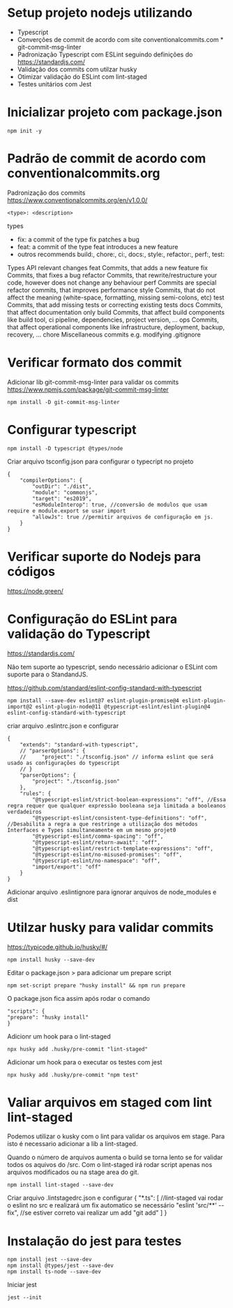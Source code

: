 # Setup projeto nodejs utilizando

* Typescript
* Converções de commit de acordo com site conventionalcommits.com * git-commit-msg-linter
* Padronização Typescript com ESLint seguindo definições do https://standardjs.com/
* Validação dos commits com utilzar husky
* Otimizar validação do ESLint com lint-staged
* Testes unitários com Jest

# Inicializar projeto com package.json

```
npm init -y
```

# Padrão de commit de acordo com conventionalcommits.org

Padronização dos commits
https://www.conventionalcommits.org/en/v1.0.0/

```
<type>: <description>
```

types

- fix: a commit of the type fix patches a bug
- feat: a commit of the type feat introduces a new feature
- outros recommends build:, chore:, ci:, docs:, style:, refactor:, perf:, test:

Types
API relevant changes
feat Commits, that adds a new feature
fix Commits, that fixes a bug
refactor Commits, that rewrite/restructure your code, however does not change any behaviour
perf Commits are special refactor commits, that improves performance
style Commits, that do not affect the meaning (white-space, formatting, missing semi-colons, etc)
test Commits, that add missing tests or correcting existing tests
docs Commits, that affect documentation only
build Commits, that affect build components like build tool, ci pipeline, dependencies, project version, ...
ops Commits, that affect operational components like infrastructure, deployment, backup, recovery, ...
chore Miscellaneous commits e.g. modifying .gitignore

# Verificar formato dos commit

Adicionar lib git-commit-msg-linter para validar os commits
https://www.npmjs.com/package/git-commit-msg-linter

```
npm install -D git-commit-msg-linter
```

# Configurar typescript

```
npm install -D typescript @types/node
```

Criar arquivo tsconfig.json para configurar o typecript no projeto

```
{
    "compilerOptions": {
        "outDir": "./dist",
        "module": "commonjs",
        "target": "es2019",
        "esModuleInterop": true, //conversão de modulos que usam require e module.export se usar import
        "allowJs": true //permitir arquivos de configuração em js.
    }
}
```

# Verificar suporte do Nodejs para códigos

https://node.green/

# Configuração do ESLint para validação do Typescript

https://standardjs.com/

Não tem suporte ao typescript, sendo necessário adicionar o ESLint com suporte para o StandandJS.

https://github.com/standard/eslint-config-standard-with-typescript

```
npm install --save-dev eslint@7 eslint-plugin-promise@4 eslint-plugin-import@2 eslint-plugin-node@11 @typescript-eslint/eslint-plugin@4 eslint-config-standard-with-typescript
```

criar arquivo .eslintrc.json e configurar 

```
{
    "extends": "standard-with-typescript",
    // "parserOptions": {
    //     "project": "./tsconfig.json" // informa eslint que será usado as configurações do typescript
    // }
    "parserOptions": {
        "project": "./tsconfig.json"
    },
    "rules": {
        "@typescript-eslint/strict-boolean-expressions": "off", //Essa regra requer que qualquer expressão booleana seja limitada a booleanos verdadeiros
        "@typescript-eslint/consistent-type-definitions": "off", //Desabilita a regra a que restringe a utilização dos métodos Interfaces e Types simultaneamente em um mesmo projet0
        "@typescript-eslint/comma-spacing": "off",
        "@typescript-eslint/return-await": "off",
        "@typescript-eslint/restrict-template-expressions": "off",
        "@typescript-eslint/no-misused-promises": "off",
        "@typescript-eslint/no-namespace": "off",
        "import/export": "off"
    }
}
```

Adicionar arquivo .eslintignore para ignorar arquivos de node_modules e dist

# Utilzar husky para validar commits

https://typicode.github.io/husky/#/

```
npm install husky --save-dev
```
Editar o package.json > para adicionar um prepare script
```
npm set-script prepare "husky install" && npm run prepare
```
O package.json fica assim após rodar o comando
```
"scripts": {
"prepare": "husky install"
}
```

Adicionr um hook para o lint-staged

```
npx husky add .husky/pre-commit "lint-staged"
```

Adicionar um hook para o executar os testes com jest

```
npx husky add .husky/pre-commit "npm test"
```


# Valiar arquivos em staged com lint lint-staged

Podemos utilizar o kusky com o lint para validar os arquivos em stage. Para isto é necessario adicionar a lib a lint-staged.

Quando o número de arquivos aumenta o build se torna lento se for validar todos os aquivos do /src. Com o lint-staged irá rodar script apenas nos arquivos modificados ou na stage area do git. 

```
npm install lint-staged --save-dev
```       

Criar arquivo .lintstagedrc.json e configurar
{
    "*.ts": [
        //lint-staged vai rodar o eslint no src e realizará um fix automatico se necessário
        "eslint 'src/**' --fix",
        //se estiver correto vai realizar um add 
        "git add"
    ]
} 

# Instalação do jest para testes

```   
npm install jest --save-dev 
npm install @types/jest --save-dev 
npm install ts-node --save-dev
```   

Iniciar jest 

```   
jest --init
```

